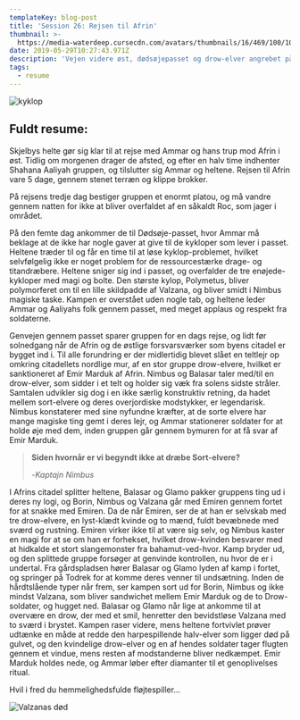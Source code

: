 ```yaml
---
templateKey: blog-post
title: 'Session 26: Rejsen til Afrin'
thumbnail: >-
  https://media-waterdeep.cursecdn.com/avatars/thumbnails/16/469/100/100/636376290136503923.jpeg
date: 2019-05-29T10:27:43.971Z
description: 'Vejen videre øst, dødsøjepasset og drow-elver angrebet på Afrin.'
tags:
  - resume
---
```

![kyklop](/img/cyclops.jpg)

## Fuldt resume:

Skjelbys helte gør sig klar til at rejse med Ammar og hans trup mod Afrin i øst. Tidlig om morgenen drager de afsted, og efter en halv time indhenter Shahana Aaliyah gruppen, og tilslutter sig Ammar og heltene. Rejsen til Afrin vare 5 dage, gennem stenet terræn og klippe brokker.

På rejsens tredje dag bestiger gruppen et enormt platou, og må vandre gennem natten for ikke at bliver overfaldet af en såkaldt Roc, som jager i området.

På den femte dag ankommer de til Dødsøje-passet, hvor Ammar må beklage at de ikke har nogle gaver at give til de kykloper som lever i passet. Heltene træder til og får en time til at løse kyklop-problemet, hvilket selvfølgelig ikke er noget problem for de ressourcestærke drage- og titandræbere. Heltene sniger sig ind i passet, og overfalder de tre enøjede-kykloper med magi og bolte. Den største kylop, Polymetus, bliver polymorferet om til en lille skildpadde af Valzana, og bliver smidt i Nimbus magiske taske. Kampen er overstået uden nogle tab, og heltene leder Ammar og Aaliyahs folk gennem passet, med meget applaus og respekt fra soldaterne.

Genvejen gennem passet sparer gruppen for en dags rejse, og lidt før solnedgang når de Afrin og de østlige forsvarsværker som byens citadel er bygget ind i. Til alle forundring er der midlertidig blevet slået en teltlejr op omkring citadellets nordlige mur, af en stor gruppe drow-elvere, hvilket er sanktioneret af Emir Marduk af Afrin. Nimbus og Balasar taler med/til en drow-elver, som sidder i et telt og holder sig væk fra solens sidste stråler. Samtalen udvikler sig dog i en ikke særlig konstruktiv retning, da hadet mellem sort-elvere og deres overjordiske modstykker, er legendarisk. Nimbus konstaterer med sine nyfundne kræfter, at de sorte elvere har mange magiske ting gemt i deres lejr, og Ammar stationerer soldater for at holde øje med dem, inden gruppen går gennem bymuren for at få svar af Emir Marduk.

> **Siden hvornår er vi begyndt ikke at dræbe Sort-elvere?**
>
> \-_Kaptajn Nimbus_

I Afrins citadel splitter heltene, Balasar og Glamo pakker gruppens ting ud i deres ny logi, og Borin, Nimbus og Valzana går med Emiren gennem fortet for at snakke med Emiren. Da de når Emiren, ser de at han er selvskab med tre drow-elvere, en lyst-klædt kvinde og to mænd, fuldt bevæbnede med sværd og rustning. Emiren virker ikke til at være sig selv, og Nimbus kaster en magi for at se om han er forhekset, hvilket drow-kvinden besvarer med at hidkalde et  stort slangemonster fra bahamut-ved-hvor. Kamp bryder ud, og den splittede gruppe forsøger at genvinde kontrollen, nu hvor de er i undertal. Fra gårdspladsen hører Balasar og Glamo lyden af kamp i fortet, og springer på Todrek for at komme deres venner til undsætning. Inden de hårdtslående typer når frem, ser kampen sort ud for Borin, Nimbus og ikke mindst Valzana, som bliver sandwichet mellem Emir Marduk og de to Drow-soldater, og hugget ned. Balasar og Glamo når lige at ankomme til at overvære en drow, der med et smil, henretter den bevidstløse Valzana med to sværd i brystet. Kampen raser videre, mens heltene fortvivlet prøver udtænke en måde at redde den harpespillende halv-elver som ligger død på gulvet, og den kvindelige drow-elver og en af hendes soldater tager flugten gennem et vindue, mens resten af modstanderne bliver nedkæmpet. Emir Marduk holdes nede, og Ammar løber efter diamanter til et genoplivelses ritual.

Hvil i fred du hemmelighedsfulde fløjtespiller...

![Valzanas død](/img/valzana-death.jpg)
